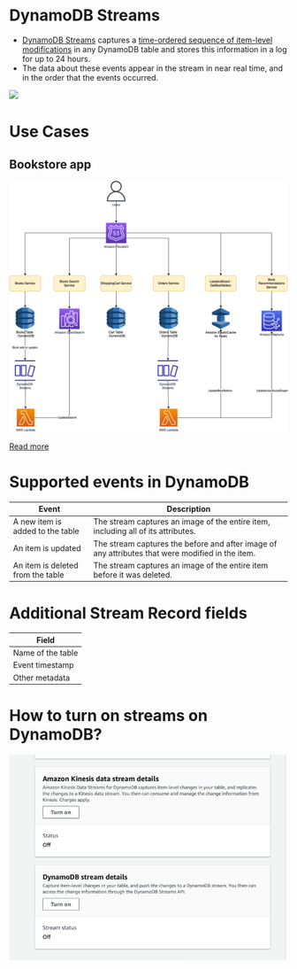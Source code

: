 # DynamoDB Streams
- [DynamoDB Streams](https://docs.aws.amazon.com/amazondynamodb/latest/developerguide/HowItWorks.CoreComponents.html#HowItWorks.CoreComponents.Streams) captures a [time-ordered sequence of item-level modifications](../../../1_HLDDesignComponents/3_DatabaseComponents/1_Glossaries/ChangeDataCapture.md) in any DynamoDB table and stores this information in a log for up to 24 hours. 
- The data about these events appear in the stream in near real time, and in the order that the events occurred.

![](https://docs.aws.amazon.com/images/amazondynamodb/latest/developerguide/images/HowItWorksStreams.png)

# Use Cases

## Bookstore app

![](../../../3_HLDDesignProblemsUC/AWS_BookStoreSampleApp/AWS-Bookstore-Demo-App.png)

[Read more](../../../3_HLDDesignProblemsUC/AWS_BookStoreSampleApp/Readme.md)

# Supported events in DynamoDB

| Event                             | Description                                                                                      |
|-----------------------------------|--------------------------------------------------------------------------------------------------|
| A new item is added to the table  | The stream captures an image of the entire item, including all of its attributes.                |
| An item is updated                | The stream captures the before and after image of any attributes that were modified in the item. |
| An item is deleted from the table | The stream captures an image of the entire item before it was deleted.                           |

# Additional Stream Record fields

| Field             |
|-------------------|
| Name of the table |
| Event timestamp   |
| Other metadata    |

# How to turn on streams on DynamoDB?

![img.png](assests/dynamo_strems.png)




